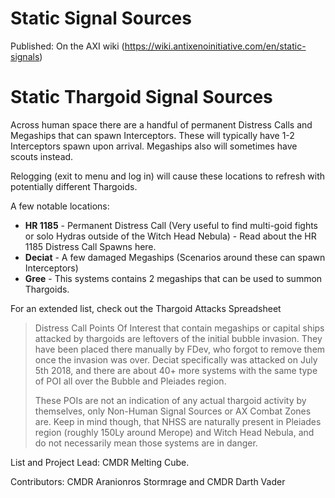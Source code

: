 # Static Signal Sources

Published: On the AXI wiki (https://wiki.antixenoinitiative.com/en/static-signals)

# Static Thargoid Signal Sources
 
Across human space there are a handful of permanent Distress Calls and Megaships that can spawn Interceptors. These will typically have 1-2 Interceptors spawn upon arrival. Megaships also will sometimes have scouts instead.
 
Relogging (exit to menu and log in) will cause these locations to refresh with potentially different Thargoids.
 
A few notable locations:
 
- **HR 1185** - Permanent Distress Call (Very useful to find multi-goid fights or solo Hydras outside of the Witch Head Nebula) - Read about the HR 1185 Distress Call Spawns here.
- **Deciat** - A few damaged Megaships (Scenarios around these can spawn Interceptors)
- **Gree** - This systems contains 2 megaships that can be used to summon Thargoids.

For an extended list, check out the Thargoid Attacks Spreadsheet

> 
> Distress Call Points Of Interest that contain megaships or capital ships attacked by thargoids are leftovers of the initial bubble invasion. They have been placed there manually by FDev, who forgot to remove them once the invasion was over. Deciat specifically was attacked on July 5th 2018, and there are about 40+ more systems with the same type of POI all over the Bubble and Pleiades region.
> 
> These POIs are not an indication of any actual thargoid activity by themselves, only Non-Human Signal Sources or AX Combat Zones are. Keep in mind though, that NHSS are naturally present in Pleiades region (roughly 150Ly around Merope) and Witch Head Nebula, and do not necessarily mean those systems are in danger.

List and Project Lead: CMDR Melting Cube.
 
Contributors: CMDR Aranionros Stormrage and CMDR Darth Vader